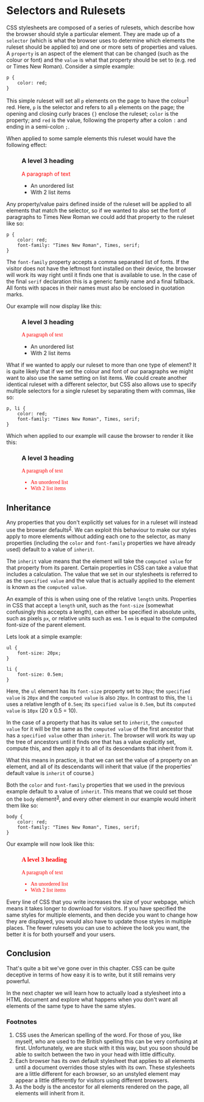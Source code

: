 # Selectors and Rulesets
CSS stylesheets are composed of a series of rulesets, which describe how the browser should style a particular element. They are made up of a `selector` (which is what the browser uses to determine which elements the ruleset should be applied to) and one or more sets of properties and values. A `property` is an aspect of the element that can be changed (such as the colour or font) and the `value` is what that property should be set to (e.g. red or Times New Roman). Consider a simple example:
```
p {
    color: red;
}
```
This simple ruleset will set all `p` elements on the page to have the colour<sup id="a1">[1](#f1)</sup> red. Here, `p` is the selector and refers to all `p` elements on the page; the opening and closing curly braces `{}` enclose the ruleset; `color` is the property; and `red` is the value, following the property after a colon `:` and ending in a semi-colon `;`.

When applied to some sample elements this ruleset would have the following effect:

<figure>
    <h3>A level 3 heading</h3>
    <p style="color: red;">A paragraph of text</p>
    <ul>
        <li>An unordered list</li>
        <li>With 2 list items</li>
    </ul>
</figure>

Any property/value pairs defined inside of the ruleset will be applied to all elements that match the selector, so if we wanted to also set the font of paragraphs to Times New Roman we could add that property to the ruleset like so:
```
p {
    color: red;
    font-family: "Times New Roman", Times, serif;
}
```
The `font-family` property accepts a comma separated list of fonts. If the visitor does not have the leftmost font installed on their device, the browser will work its way right until it finds one that is available to use. In the case of the final `serif` declaration this is a generic family name and a final fallback. All fonts with spaces in their names must also be enclosed in quotation marks.

Our example will now display like this:
<figure>
    <h3>A level 3 heading</h3>
    <p style="color: red;font-family: 'Times New Roman', Times, serif;">A paragraph of text</p>
    <ul>
        <li>An unordered list</li>
        <li>With 2 list items</li>
    </ul>
</figure>

What if we wanted to apply our ruleset to more than one type of element? It is quite likely that if we set the colour and font of our paragraphs we might want to also use the same setting on list items. We could create another identical ruleset with a different selector, but CSS also allows use to specify multiple selectors for a single ruleset by separating them with commas, like so:
```
p, li {
    color: red;
    font-family: "Times New Roman", Times, serif;
}
```
Which when applied to our example will cause the browser to render it like this:
<figure>
    <h3>A level 3 heading</h3>
    <p style="color: red;font-family: 'Times New Roman', Times, serif;">A paragraph of text</p>
    <ul>
        <li style="color: red;font-family: 'Times New Roman', Times, serif;">An unordered list</li>
        <li style="color: red;font-family: 'Times New Roman', Times, serif;">With 2 list items</li>
    </ul>
</figure>

## Inheritance
Any properties that you don't explicitly set values for in a ruleset will instead use the browser defaults<sup id="a2">[2](#f2)</sup>. We can exploit this behaviour to make our styles apply to more elements without adding each one to the selector, as many properties (including the `color` and `font-family` properties we have already used) default to a value of `inherit`.

The `inherit` value means that the element will take the `computed value` for that property from its parent. Certain properties in CSS can take a value that includes a calculation. The value that we set in our stylesheets is referred to as the `specified value` and the value that is actually applied to the element is known as the `computed value`.

An example of this is when using one of the relative `length` units. Properties in CSS that accept a `length` unit, such as the `font-size` (somewhat confusingly this accepts a length), can either be specified in absolute units, such as pixels `px`, or relative units such as `em`s. 1 `em` is equal to the computed font-size of the parent element.

Lets look at a simple example:
```
ul {
    font-size: 20px;
}

li {
    font-size: 0.5em;
}
```
Here, the `ul` element has its `font-size` property set to `20px`; the `specified value` is `20px` and the `computed value` is also `20px`. In contrast to this, the `li` uses a relative length of `0.5em`; its `specified value` is `0.5em`, but its `computed value` is `10px` (20 x 0.5 = 10).

In the case of a property that has its value set to `inherit`, the `computed value` for it will be the same as the `computed value` of the first ancestor that has a `specified value` other than `inherit`. The browser will work its way up the tree of ancestors until it finds one that has a value explicitly set, compute this, and then apply it to all of its descendants that inherit from it.

What this means in practice, is that we can set the value of a property on an element, and all of its descendants will inherit that value (if the properties' default value is `inherit` of course.)

Both the `color` and `font-family` properties that we used in the previous example default to a value of `inherit`. This means that we could set those on the `body` element<sup id="a3">[3](#f3)</sup>, and every other element in our example would inherit them like so:
```
body {
    color: red;
    font-family: "Times New Roman", Times, serif;
}
```
Our example will now look like this:
<figure style="color: red;font-family: 'Times New Roman', Times, serif;">
    <h3 style="color: inherit;font-family: inherit;">A level 3 heading</h3>
    <p style="color: inherit;font-family: inherit;">A paragraph of text</p>
    <ul style="color: inherit;font-family: inherit;">
        <li style="color: inherit;font-family: inherit;">An unordered list</li>
        <li style="color: inherit;font-family: inherit;">With 2 list items</li>
    </ul>
</figure>

Every line of CSS that you write increases the size of your webpage, which means it takes longer to download for visitors. If you have specified the same styles for multiple elements, and then decide you want to change how they are displayed, you would also have to update those styles in multiple places. The fewer rulesets you can use to achieve the look you want, the better it is for both yourself and your users.

## Conclusion
That's quite a bit we've gone over in this chapter. CSS can be quite deceptive in terms of how easy it is to write, but it still remains very powerful.

In the next chapter we will learn how to actually load a stylesheet into a HTML document and explore what happens when you don't want all elements of the same type to have the same styles.


### Footnotes
<ol>
    <li id="f1">CSS uses the American spelling of the word. For those of you, like myself, who are used to the British spelling this can be very confusing at first. Unfortunately, we are stuck with it this way, but you soon should be able to switch between the two in your head with little difficulty.</li>
    <li id="f2">Each browser has its own default stylesheet that applies to all elements until a document overrides those styles with its own. These stylesheets are a little different for each browser, so an unstyled element may appear a little differently for visitors using different browsers.</li>
    <li id="f3">As the body is the ancestor for all elements rendered on the page, all elements will inherit from it.</li>
</ol>